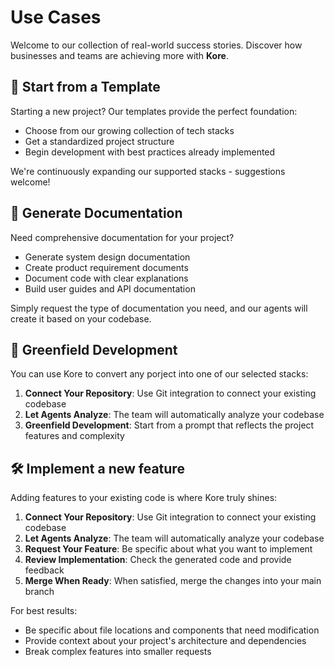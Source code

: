 # Use Cases

Welcome to our collection of real-world success stories. Discover how businesses and teams are achieving more with **Kore**.

## 🤖 Start from a Template

Starting a new project? Our templates provide the perfect foundation:

- Choose from our growing collection of tech stacks
- Get a standardized project structure
- Begin development with best practices already implemented

We're continuously expanding our supported stacks - suggestions welcome!

## 📄 Generate Documentation

Need comprehensive documentation for your project?

- Generate system design documentation
- Create product requirement documents
- Document code with clear explanations
- Build user guides and API documentation

Simply request the type of documentation you need, and our agents will create it based on your codebase.

## 🐲 Greenfield Development

You can use Kore to convert any porject into one of our selected stacks:

1. **Connect Your Repository**: Use Git integration to connect your existing codebase
2. **Let Agents Analyze**: The team will automatically analyze your codebase
3. **Greenfield Development**: Start from a prompt that reflects the project features and complexity

## 🛠️ Implement a new feature

Adding features to your existing code is where Kore truly shines:

1. **Connect Your Repository**: Use Git integration to connect your existing codebase
2. **Let Agents Analyze**: The team will automatically analyze your codebase
3. **Request Your Feature**: Be specific about what you want to implement
4. **Review Implementation**: Check the generated code and provide feedback
5. **Merge When Ready**: When satisfied, merge the changes into your main branch

For best results:

- Be specific about file locations and components that need modification
- Provide context about your project's architecture and dependencies
- Break complex features into smaller requests